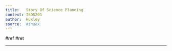 ```yaml
---
title:   Story Of Science Planning
context: ISOS201
author:  Huxley
source:  #index
---
```


#ref #ret  

---








